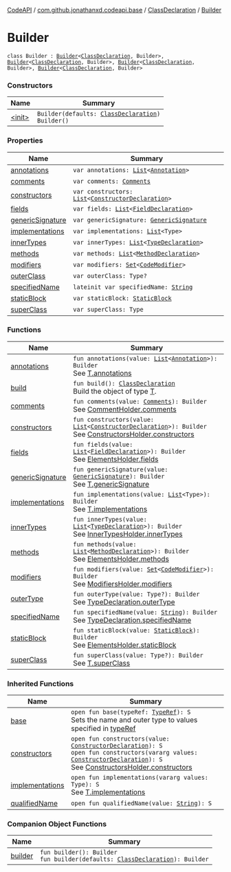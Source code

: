 [CodeAPI](../../../index.md) / [com.github.jonathanxd.codeapi.base](../../index.md) / [ClassDeclaration](../index.md) / [Builder](.)

# Builder

`class Builder : `[`Builder`](../../-type-declaration/-builder/index.md)`<`[`ClassDeclaration`](../index.md)`, Builder>, `[`Builder`](../../-super-class-holder/-builder/index.md)`<`[`ClassDeclaration`](../index.md)`, Builder>, `[`Builder`](../../-implementation-holder/-builder/index.md)`<`[`ClassDeclaration`](../index.md)`, Builder>, `[`Builder`](../../-constructors-holder/-builder/index.md)`<`[`ClassDeclaration`](../index.md)`, Builder>`

### Constructors

| Name | Summary |
|---|---|
| [&lt;init&gt;](-init-.md) | `Builder(defaults: `[`ClassDeclaration`](../index.md)`)`<br>`Builder()` |

### Properties

| Name | Summary |
|---|---|
| [annotations](annotations.md) | `var annotations: `[`List`](https://kotlinlang.org/api/latest/jvm/stdlib/kotlin.collections/-list/index.html)`<`[`Annotation`](../../-annotation/index.md)`>` |
| [comments](comments.md) | `var comments: `[`Comments`](../../../com.github.jonathanxd.codeapi.base.comment/-comments/index.md) |
| [constructors](constructors.md) | `var constructors: `[`List`](https://kotlinlang.org/api/latest/jvm/stdlib/kotlin.collections/-list/index.html)`<`[`ConstructorDeclaration`](../../-constructor-declaration/index.md)`>` |
| [fields](fields.md) | `var fields: `[`List`](https://kotlinlang.org/api/latest/jvm/stdlib/kotlin.collections/-list/index.html)`<`[`FieldDeclaration`](../../-field-declaration/index.md)`>` |
| [genericSignature](generic-signature.md) | `var genericSignature: `[`GenericSignature`](../../../com.github.jonathanxd.codeapi.generic/-generic-signature/index.md) |
| [implementations](implementations.md) | `var implementations: `[`List`](https://kotlinlang.org/api/latest/jvm/stdlib/kotlin.collections/-list/index.html)`<Type>` |
| [innerTypes](inner-types.md) | `var innerTypes: `[`List`](https://kotlinlang.org/api/latest/jvm/stdlib/kotlin.collections/-list/index.html)`<`[`TypeDeclaration`](../../-type-declaration/index.md)`>` |
| [methods](methods.md) | `var methods: `[`List`](https://kotlinlang.org/api/latest/jvm/stdlib/kotlin.collections/-list/index.html)`<`[`MethodDeclaration`](../../-method-declaration/index.md)`>` |
| [modifiers](modifiers.md) | `var modifiers: `[`Set`](https://kotlinlang.org/api/latest/jvm/stdlib/kotlin.collections/-set/index.html)`<`[`CodeModifier`](../../-code-modifier/index.md)`>` |
| [outerClass](outer-class.md) | `var outerClass: Type?` |
| [specifiedName](specified-name.md) | `lateinit var specifiedName: `[`String`](https://kotlinlang.org/api/latest/jvm/stdlib/kotlin/-string/index.html) |
| [staticBlock](static-block.md) | `var staticBlock: `[`StaticBlock`](../../-static-block/index.md) |
| [superClass](super-class.md) | `var superClass: Type` |

### Functions

| Name | Summary |
|---|---|
| [annotations](annotations.md) | `fun annotations(value: `[`List`](https://kotlinlang.org/api/latest/jvm/stdlib/kotlin.collections/-list/index.html)`<`[`Annotation`](../../-annotation/index.md)`>): Builder`<br>See [T.annotations](#) |
| [build](build.md) | `fun build(): `[`ClassDeclaration`](../index.md)<br>Build the object of type [T](#). |
| [comments](comments.md) | `fun comments(value: `[`Comments`](../../../com.github.jonathanxd.codeapi.base.comment/-comments/index.md)`): Builder`<br>See [CommentHolder.comments](#) |
| [constructors](constructors.md) | `fun constructors(value: `[`List`](https://kotlinlang.org/api/latest/jvm/stdlib/kotlin.collections/-list/index.html)`<`[`ConstructorDeclaration`](../../-constructor-declaration/index.md)`>): Builder`<br>See [ConstructorsHolder.constructors](../../-constructors-holder/constructors.md) |
| [fields](fields.md) | `fun fields(value: `[`List`](https://kotlinlang.org/api/latest/jvm/stdlib/kotlin.collections/-list/index.html)`<`[`FieldDeclaration`](../../-field-declaration/index.md)`>): Builder`<br>See [ElementsHolder.fields](../../-elements-holder/fields.md) |
| [genericSignature](generic-signature.md) | `fun genericSignature(value: `[`GenericSignature`](../../../com.github.jonathanxd.codeapi.generic/-generic-signature/index.md)`): Builder`<br>See [T.genericSignature](#) |
| [implementations](implementations.md) | `fun implementations(value: `[`List`](https://kotlinlang.org/api/latest/jvm/stdlib/kotlin.collections/-list/index.html)`<Type>): Builder`<br>See [T.implementations](#) |
| [innerTypes](inner-types.md) | `fun innerTypes(value: `[`List`](https://kotlinlang.org/api/latest/jvm/stdlib/kotlin.collections/-list/index.html)`<`[`TypeDeclaration`](../../-type-declaration/index.md)`>): Builder`<br>See [InnerTypesHolder.innerTypes](../../-inner-types-holder/inner-types.md) |
| [methods](methods.md) | `fun methods(value: `[`List`](https://kotlinlang.org/api/latest/jvm/stdlib/kotlin.collections/-list/index.html)`<`[`MethodDeclaration`](../../-method-declaration/index.md)`>): Builder`<br>See [ElementsHolder.methods](../../-elements-holder/methods.md) |
| [modifiers](modifiers.md) | `fun modifiers(value: `[`Set`](https://kotlinlang.org/api/latest/jvm/stdlib/kotlin.collections/-set/index.html)`<`[`CodeModifier`](../../-code-modifier/index.md)`>): Builder`<br>See [ModifiersHolder.modifiers](../../-modifiers-holder/modifiers.md) |
| [outerType](outer-type.md) | `fun outerType(value: Type?): Builder`<br>See [TypeDeclaration.outerType](../../-type-declaration/outer-type.md) |
| [specifiedName](specified-name.md) | `fun specifiedName(value: `[`String`](https://kotlinlang.org/api/latest/jvm/stdlib/kotlin/-string/index.html)`): Builder`<br>See [TypeDeclaration.specifiedName](../../-type-declaration/specified-name.md) |
| [staticBlock](static-block.md) | `fun staticBlock(value: `[`StaticBlock`](../../-static-block/index.md)`): Builder`<br>See [ElementsHolder.staticBlock](../../-elements-holder/static-block.md) |
| [superClass](super-class.md) | `fun superClass(value: Type?): Builder`<br>See [T.superClass](#) |

### Inherited Functions

| Name | Summary |
|---|---|
| [base](../../-type-declaration/-builder/base.md) | `open fun base(typeRef: `[`TypeRef`](../../../com.github.jonathanxd.codeapi.type/-type-ref/index.md)`): S`<br>Sets the name and outer type to values specified in [typeRef](../../-type-declaration/-builder/base.md#com.github.jonathanxd.codeapi.base.TypeDeclaration.Builder$base(com.github.jonathanxd.codeapi.type.TypeRef)/typeRef) |
| [constructors](../../-constructors-holder/-builder/constructors.md) | `open fun constructors(value: `[`ConstructorDeclaration`](../../-constructor-declaration/index.md)`): S`<br>`open fun constructors(vararg values: `[`ConstructorDeclaration`](../../-constructor-declaration/index.md)`): S`<br>See [ConstructorsHolder.constructors](../../-constructors-holder/constructors.md) |
| [implementations](../../-implementation-holder/-builder/implementations.md) | `open fun implementations(vararg values: Type): S`<br>See [T.implementations](../../-implementation-holder/-builder/implementations.md) |
| [qualifiedName](../../-type-declaration/-builder/qualified-name.md) | `open fun qualifiedName(value: `[`String`](https://kotlinlang.org/api/latest/jvm/stdlib/kotlin/-string/index.html)`): S` |

### Companion Object Functions

| Name | Summary |
|---|---|
| [builder](builder.md) | `fun builder(): Builder`<br>`fun builder(defaults: `[`ClassDeclaration`](../index.md)`): Builder` |
